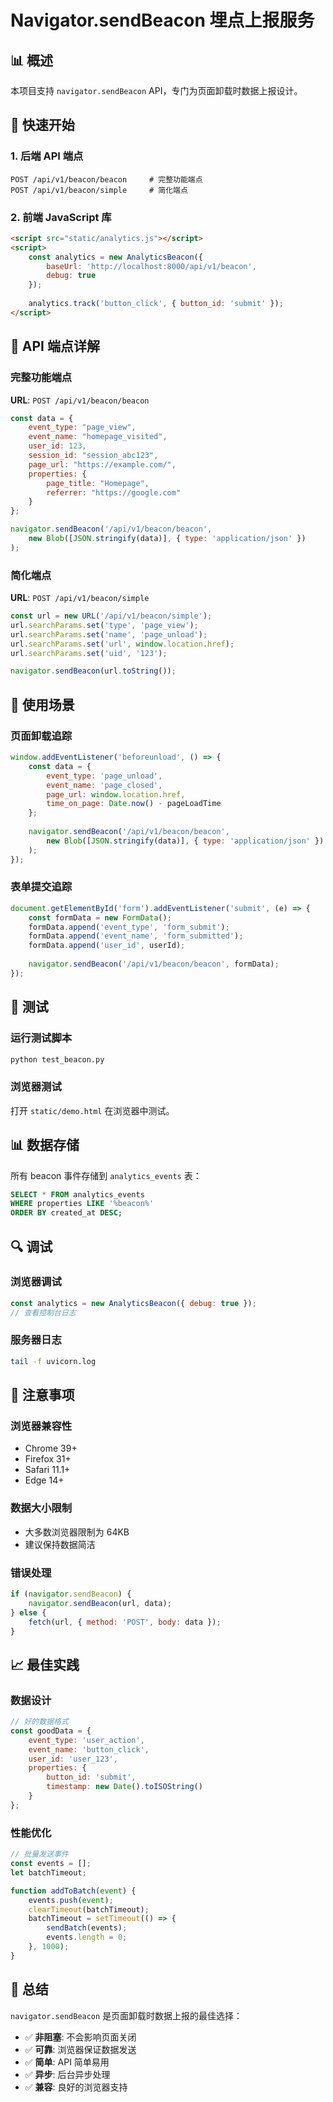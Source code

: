 # Navigator.sendBeacon 埋点上报服务

## 📊 概述

本项目支持 `navigator.sendBeacon` API，专门为页面卸载时数据上报设计。

## 🚀 快速开始

### 1. 后端 API 端点

```http
POST /api/v1/beacon/beacon     # 完整功能端点
POST /api/v1/beacon/simple     # 简化端点
```

### 2. 前端 JavaScript 库

```html
<script src="static/analytics.js"></script>
<script>
    const analytics = new AnalyticsBeacon({
        baseUrl: 'http://localhost:8000/api/v1/beacon',
        debug: true
    });
    
    analytics.track('button_click', { button_id: 'submit' });
</script>
```

## 📡 API 端点详解

### 完整功能端点

**URL**: `POST /api/v1/beacon/beacon`

```javascript
const data = {
    event_type: "page_view",
    event_name: "homepage_visited",
    user_id: 123,
    session_id: "session_abc123",
    page_url: "https://example.com/",
    properties: {
        page_title: "Homepage",
        referrer: "https://google.com"
    }
};

navigator.sendBeacon('/api/v1/beacon/beacon', 
    new Blob([JSON.stringify(data)], { type: 'application/json' })
);
```

### 简化端点

**URL**: `POST /api/v1/beacon/simple`

```javascript
const url = new URL('/api/v1/beacon/simple');
url.searchParams.set('type', 'page_view');
url.searchParams.set('name', 'page_unload');
url.searchParams.set('url', window.location.href);
url.searchParams.set('uid', '123');

navigator.sendBeacon(url.toString());
```

## 🎯 使用场景

### 页面卸载追踪

```javascript
window.addEventListener('beforeunload', () => {
    const data = {
        event_type: 'page_unload',
        event_name: 'page_closed',
        page_url: window.location.href,
        time_on_page: Date.now() - pageLoadTime
    };
    
    navigator.sendBeacon('/api/v1/beacon/beacon', 
        new Blob([JSON.stringify(data)], { type: 'application/json' })
    );
});
```

### 表单提交追踪

```javascript
document.getElementById('form').addEventListener('submit', (e) => {
    const formData = new FormData();
    formData.append('event_type', 'form_submit');
    formData.append('event_name', 'form_submitted');
    formData.append('user_id', userId);
    
    navigator.sendBeacon('/api/v1/beacon/beacon', formData);
});
```

## 🧪 测试

### 运行测试脚本

```bash
python test_beacon.py
```

### 浏览器测试

打开 `static/demo.html` 在浏览器中测试。

## 📊 数据存储

所有 beacon 事件存储到 `analytics_events` 表：

```sql
SELECT * FROM analytics_events 
WHERE properties LIKE '%beacon%' 
ORDER BY created_at DESC;
```

## 🔍 调试

### 浏览器调试

```javascript
const analytics = new AnalyticsBeacon({ debug: true });
// 查看控制台日志
```

### 服务器日志

```bash
tail -f uvicorn.log
```

## 🚨 注意事项

### 浏览器兼容性

- Chrome 39+
- Firefox 31+
- Safari 11.1+
- Edge 14+

### 数据大小限制

- 大多数浏览器限制为 64KB
- 建议保持数据简洁

### 错误处理

```javascript
if (navigator.sendBeacon) {
    navigator.sendBeacon(url, data);
} else {
    fetch(url, { method: 'POST', body: data });
}
```

## 📈 最佳实践

### 数据设计

```javascript
// 好的数据格式
const goodData = {
    event_type: 'user_action',
    event_name: 'button_click',
    user_id: 'user_123',
    properties: {
        button_id: 'submit',
        timestamp: new Date().toISOString()
    }
};
```

### 性能优化

```javascript
// 批量发送事件
const events = [];
let batchTimeout;

function addToBatch(event) {
    events.push(event);
    clearTimeout(batchTimeout);
    batchTimeout = setTimeout(() => {
        sendBatch(events);
        events.length = 0;
    }, 1000);
}
```

## 🎯 总结

`navigator.sendBeacon` 是页面卸载时数据上报的最佳选择：

- ✅ **非阻塞**: 不会影响页面关闭
- ✅ **可靠**: 浏览器保证数据发送
- ✅ **简单**: API 简单易用
- ✅ **异步**: 后台异步处理
- ✅ **兼容**: 良好的浏览器支持
